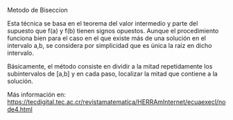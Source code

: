 Metodo de Biseccion

Esta técnica se basa en el teorema del valor intermedio y parte del supuesto que f(a) y f(b) tienen signos opuestos. Aunque el procedimiento funciona bien para el caso en el que existe más de una solución en el intervalo a,b, se considera por simplicidad que es única la raíz en dicho intervalo.

Básicamente, el método consiste en dividir a la mitad repetidamente los subintervalos de [a,b] y en cada paso, localizar la mitad que contiene a la solución.

Más información en: https://tecdigital.tec.ac.cr/revistamatematica/HERRAmInternet/ecuaexecl/node4.html
